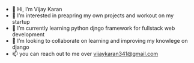 - 👋 Hi, I’m Vijay Karan
- 👀 I’m interested in preapring my own projects and workout on my startup
- 🌱 I’m currently learning python djngo framework for fullstack web development
- 💞️ I’m looking to collaborate on learning and improving my knowlege on django
- 📫 you can reach out to me over vijaykaran341@gmail.com

<!---
vijayraj341/vijayraj341 is a ✨ special ✨ repository because its `README.md` (this file) appears on your GitHub profile.
You can click the Preview link to take a look at your changes.
--->
